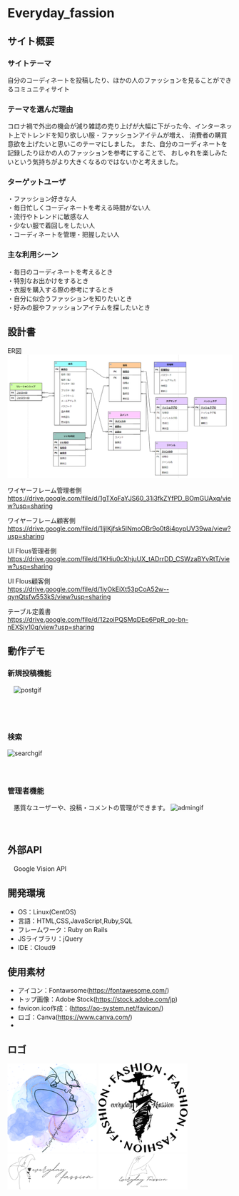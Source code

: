 # Everyday_fassion

## サイト概要
### サイトテーマ
自分のコーディネートを投稿したり、ほかの人のファッションを見ることができるコミュニティサイト

### テーマを選んだ理由
コロナ禍で外出の機会が減り雑誌の売り上げが大幅に下がった今、インターネット上でトレンドを知り欲しい服・ファッションアイテムが増え、
消費者の購買意欲を上げたいと思いこのテーマにしました。
また、自分のコーディネートを記録したりほかの人のファッションを参考にすることで、
おしゃれを楽しみたいという気持ちがより大きくなるのではないかと考えました。

### ターゲットユーザ
・ファッション好きな人  
・毎日忙しくコーディネートを考える時間がない人  
・流行やトレンドに敏感な人  
・少ない服で着回しをしたい人  
・コーディネートを管理・把握したい人  

### 主な利用シーン
・毎日のコーディネートを考えるとき  
・特別なお出かけをするとき  
・衣服を購入する際の参考にするとき  
・自分に似合うファッションを知りたいとき  
・好みの服やファッションアイテムを探したいとき

## 設計書

 ER図
 ![ER図](https://github.com/gyooooo/Everyday_fassion/blob/main/app/assets/images/ER.png)


 ワイヤーフレーム管理者側</br>
 https://drive.google.com/file/d/1gTXoFaYJS60_31i3fkZYfPD_BOmGUAxq/view?usp=sharing
 
 ワイヤーフレーム顧客側</br>
 https://drive.google.com/file/d/1IjIKjfsk5INmoOBr9o0t8i4pypUV39wa/view?usp=sharing
 
 UI Flous管理者側</br>
 https://drive.google.com/file/d/1KHiu0cXhjuUX_tADrrDD_CSWzaBYvRtT/view?usp=sharing
 
 UI Flous顧客側</br>
 https://drive.google.com/file/d/1jyOkEiXt53pCoA52w--qynQtsfw553kS/view?usp=sharing
 
 テーブル定義書</br>
 https://drive.google.com/file/d/12zoiPQSMqDEp6PpR_qo-bn-nEXSjv10q/view?usp=sharing
 
 
## 動作デモ
### 新規投稿機能
　![postgif](https://github.com/gyooooo/Everyday_fassion/blob/main/app/assets/images/新規投稿gif.gif)
　</br>
　</br>
　</br>
　
### 検索
  ![searchgif](https://github.com/gyooooo/Everyday_fassion/blob/main/app/assets/images/検索gif.gif)
  </br>
　</br>
　</br>
  
### 管理者機能
　悪質なユーザーや、投稿・コメントの管理ができます。
  ![admingif](https://github.com/gyooooo/Everyday_fassion/blob/main/app/assets/images/アドミンgif.gif)
  </br>
　</br>
　</br>

## 外部API
　Google Vision API

## 開発環境
- OS：Linux(CentOS)
- 言語：HTML,CSS,JavaScript,Ruby,SQL
- フレームワーク：Ruby on Rails
- JSライブラリ：jQuery
- IDE：Cloud9

## 使用素材
- アイコン：Fontawsome(https://fontawesome.com/)
- トップ画像：Adobe Stock(https://stock.adobe.com/jp)
- favicon.ico作成：(https://ao-system.net/favicon/)
- ロゴ：Canva(https://www.canva.com/)
- 

## ロゴ
  <img src="https://github.com/gyooooo/Everyday_fassion/blob/main/app/assets/images/favicon.png" width="200">
  <img src="https://github.com/gyooooo/Everyday_fassion/blob/main/app/assets/images/icon6.png" width="200">
  <img src="https://github.com/gyooooo/Everyday_fassion/blob/main/app/assets/images/footer1.png" width="200">
  <img src="https://github.com/gyooooo/Everyday_fassion/blob/main/app/assets/images/footer2.png" width="200">